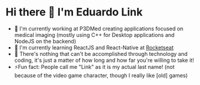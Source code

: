 # Hi there 👋 I'm Eduardo Link

- 🔭 I'm currently working at P3DMed creating applications focused on medical imaging (mostly using C++ for Desktop applications and NodeJS on the backend)
- :rocket: I'm currently learning ReactJS and React-Native at [Rocketseat](https://github.com/Rocketseat) 
- 🌱 There's nothing that can't be accomplished through technology and coding, it's just a matter of how long and how far you're willing to take it!
- ⚡Fun fact: People call me "Link" as it is my actual last name! (not because of the video game character, though I really like [old] games)

<!--
**edulink7/edulink7** is a ✨ _special_ ✨ repository because its `README.md` (this file) appears on your GitHub profile.

Here are some ideas to get you started:

- 🔭 I’m currently working on ...
- 🌱 I’m currently learning ...
- 👯 I’m looking to collaborate on ...
- 🤔 I’m looking for help with ...
- 💬 Ask me about ...
- 📫 How to reach me: ...
- 😄 Pronouns: ...
- ⚡ Fun fact: ...
-->
